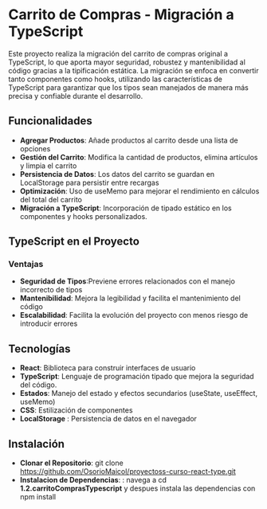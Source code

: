 # Carrito de Compras - Migración a TypeScript
Este proyecto realiza la migración del carrito de compras original a TypeScript, lo que aporta mayor seguridad, robustez y mantenibilidad al código gracias a la tipificación estática. La migración se enfoca en convertir tanto componentes como hooks, utilizando las características de TypeScript para garantizar que los tipos sean manejados de manera más precisa y confiable durante el desarrollo.

## **Funcionalidades**
- **Agregar Productos**: Añade productos al carrito desde una lista de opciones
- **Gestión del Carrito**: Modifica la cantidad de productos, elimina artículos y limpia el carrito
- **Persistencia de Datos**: Los datos del carrito se guardan en LocalStorage para persistir entre recargas
- **Optimización**: Uso de useMemo para mejorar el rendimiento en cálculos del total del carrito
- **Migración a TypeScript**: Incorporación de tipado estático en los componentes y hooks personalizados.

## TypeScript en el Proyecto
  ### Ventajas
  - **Seguridad de Tipos**:Previene errores relacionados con el manejo incorrecto de tipos
  - **Mantenibilidad**: Mejora la legibilidad y facilita el mantenimiento del código
  - **Escalabilidad**: Facilita la evolución del proyecto con menos riesgo de introducir errores
    
## Tecnologías 
- **React**: Biblioteca para construir interfaces de usuario
- **TypeScript**: Lenguaje de programación tipado que mejora la seguridad del código.
- **Estados**: Manejo del estado y efectos secundarios (useState, useEffect, useMemo)
- **CSS**: Estilización de componentes
- **LocalStorage** : Persistencia de datos en el navegador
  
## Instalación 
- **Clonar el Repositorio**: git clone https://github.com/OsorioMaicol/proyectoss-curso-react-type.git
- **Instalacion de Dependencias**: : navega a cd **1.2.carritoComprasTypescript** y despues instala las dependencias con npm install
